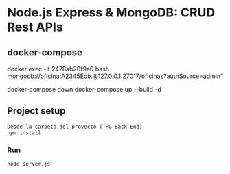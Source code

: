 # Node.js Express & MongoDB: CRUD Rest APIs

## docker-compose

docker exec -it 2478ab20f9a0 bash
mongodb://oficina:A2345Edix@127.0.0.1:27017/oficinas?authSource=admin"

docker-compose down
docker-compose up --build -d

## Project setup
```
Desde la carpeta del proyecto (TFG-Back-End)
npm install
```

### Run
```
node server.js
```
